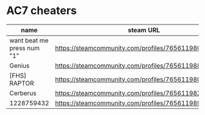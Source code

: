 # AC7 cheaters

| name | steam URL |
| ------ | ------ |
| want beat me press num &quot;1&quot; | https://steamcommunity.com/profiles/76561198081430238 |
| Genius | https://steamcommunity.com/profiles/76561198839646162 |
| [FHS] RAPTOR | https://steamcommunity.com/profiles/76561198073103373 |
| Cerberus | https://steamcommunity.com/profiles/76561198209173436 |
| 1228759432 | https://steamcommunity.com/profiles/76561198973679329 |
